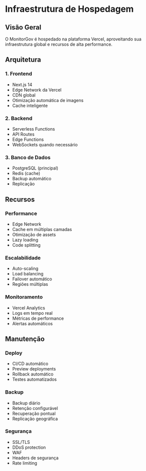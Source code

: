 # Infraestrutura de Hospedagem

## Visão Geral

O MonitorGov é hospedado na plataforma Vercel, aproveitando sua infraestrutura global e recursos de alta performance.

## Arquitetura

### 1. Frontend

- Next.js 14
- Edge Network da Vercel
- CDN global
- Otimização automática de imagens
- Cache inteligente

### 2. Backend

- Serverless Functions
- API Routes
- Edge Functions
- WebSockets quando necessário

### 3. Banco de Dados

- PostgreSQL (principal)
- Redis (cache)
- Backup automático
- Replicação

## Recursos

### Performance

- Edge Network
- Cache em múltiplas camadas
- Otimização de assets
- Lazy loading
- Code splitting

### Escalabilidade

- Auto-scaling
- Load balancing
- Failover automático
- Regiões múltiplas

### Monitoramento

- Vercel Analytics
- Logs em tempo real
- Métricas de performance
- Alertas automáticos

## Manutenção

### Deploy

- CI/CD automático
- Preview deployments
- Rollback automático
- Testes automatizados

### Backup

- Backup diário
- Retenção configurável
- Recuperação pontual
- Replicação geográfica

### Segurança

- SSL/TLS
- DDoS protection
- WAF
- Headers de segurança
- Rate limiting
